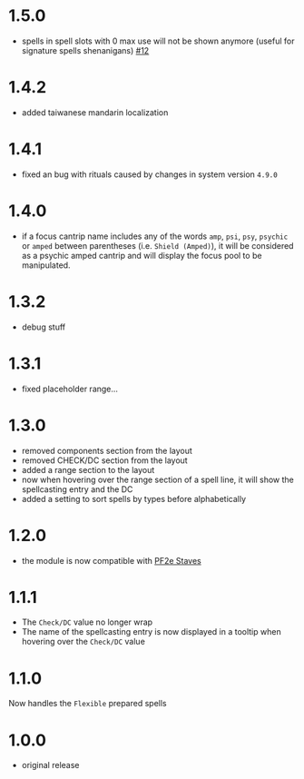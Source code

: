 # 1.5.0

-   spells in spell slots with 0 max use will not be shown anymore (useful for signature spells shenanigans) [#12](https://github.com/reonZ/pf2e-spells-summary/issues/12#issue-1680104852)

# 1.4.2

-   added taiwanese mandarin localization

# 1.4.1

-   fixed an bug with rituals caused by changes in system version `4.9.0`

# 1.4.0

-   if a focus cantrip name includes any of the words `amp`, `psi`, `psy`, `psychic` or `amped` between parentheses (i.e. `Shield (Amped)`), it will be considered as a psychic amped cantrip and will display the focus pool to be manipulated.

# 1.3.2

-   debug stuff

# 1.3.1

-   fixed placeholder range...

# 1.3.0

-   removed components section from the layout
-   removed CHECK/DC section from the layout
-   added a range section to the layout
-   now when hovering over the range section of a spell line, it will show the spellcasting entry and the DC
-   added a setting to sort spells by types before alphabetically

# 1.2.0

-   the module is now compatible with [PF2e Staves](https://foundryvtt.com/packages/pf2e-staves)

# 1.1.1

-   The `Check/DC` value no longer wrap
-   The name of the spellcasting entry is now displayed in a tooltip when hovering over the `Check/DC` value

# 1.1.0

Now handles the `Flexible` prepared spells

# 1.0.0

-   original release
